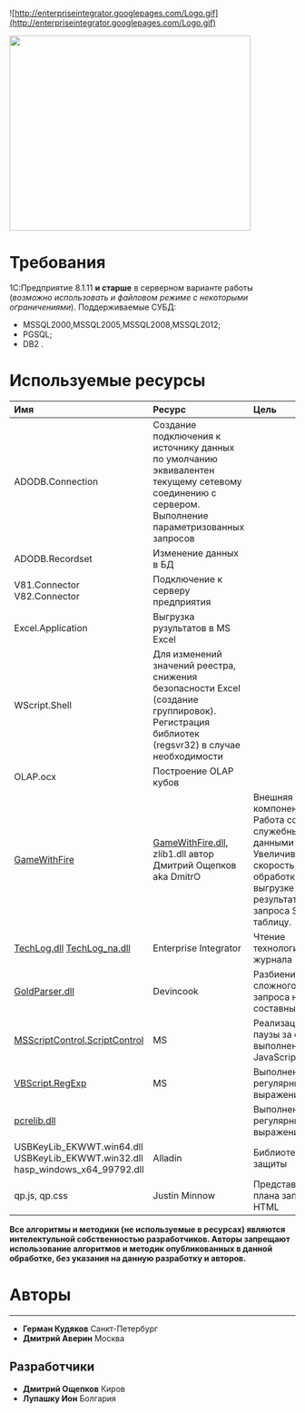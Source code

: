 ![http://enterpriseintegrator.googlepages.com/Logo.gif](http://enterpriseintegrator.googlepages.com/Logo.gif)

<a href='http://www.youtube.com/watch?feature=player_embedded&v=2Hy7i9YJKT8' target='_blank'><img src='http://img.youtube.com/vi/2Hy7i9YJKT8/0.jpg' width='425' height=344 /></a>
# Требования #
1С:Предприятие 8.1.11 **и старше** в серверном варианте работы  (_возможно использовать и файловом режиме с некоторыми ограничениями_).
Поддерживаемые СУБД:
  * MSSQL2000,MSSQL2005,MSSQL2008,MSSQL2012;
  * PGSQL;
  * DB2 .

# Используемые ресурсы #
| **Имя** | **Ресурс** | **Цель** |
|:--------|:-----------|:---------|
|ADODB.Connection| Создание подключения к источнику данных по умолчанию эквивалентен текущему сетевому соединению с сервером. Выполнение параметризованных запросов| |
|ADODB.Recordset | Изменение данных в БД| |
|V81.Connector V82.Connector|  Подключение к серверу предприятия| |
|Excel.Application|  Выгрузка рузультатов в MS Excel| |
|WScript.Shell|  Для изменений значений реестра, снижения безопасности Excel (создание группировок). Регистрация библиотек (regsvr32) в случае необходимости| |
|OLAP.ocx | Построение OLAP кубов| |
|[GameWithFire](http://main.1c-ei.ru/Articles/gamewithfire/)|[GameWithFire.dll](http://main.1c-ei.ru/Articles/gamewithfire/), zlib1.dll автор Дмитрий Ощепков aka DmitrO| Внешняя компонента. Работа со служебными данными 1Cv8. Увеличивает скорость работы обработки при выгрузке результатов запроса SQL в таблицу.|
|[TechLog.dll](http://code.google.com/p/enterprise-integrator/) [TechLog\_na.dll](http://code.google.com/p/enterprise-integrator/)| Enterprise Integrator | Чтение технологического журнала |
|[GoldParser.dll](http://www.devincook.com/goldparser/)| Devincook  | Разбиение сложного запроса на составные части |
|[MSScriptControl.ScriptControl](http://msdn.microsoft.com/en-us/library/aa227633(v=vs.60).aspx)| MS         | Реализация паузы за счет выполнения JavaScript |
|[VBScript.RegExp](http://ru.wikipedia.org/wiki/%D0%A0%D0%B5%D0%B3%D1%83%D0%BB%D1%8F%D1%80%D0%BD%D1%8B%D0%B5_%D0%B2%D1%8B%D1%80%D0%B0%D0%B6%D0%B5%D0%BD%D0%B8%D1%8F)| MS         | Выполнение регулярных выражений |
|[pcrelib.dll](http://en.wikipedia.org/wiki/PCRE)|            | Выполнение регулярных выражений |
|USBKeyLib\_EKWWT.win64.dll USBKeyLib\_EKWWT.win32.dll hasp\_windows\_x64\_99792.dll | Alladin    | Библиотеки защиты |
|qp.js, qp.css  | Justin Minnow| Представление плана запросов в HTML |



**Все алгоритмы и методики (не используемые в ресурсах) являются  интелектульной собственностью разработчиков. Авторы запрещают использование алгоритмов и методик опубликованных в данной обработке, без указания на данную разработку и авторов.**

# Авторы #

---

  * **Герман Кудяков**   Санкт-Петербург
  * **Дмитрий Аверин**   Москва
## Разработчики ##
  * **Дмитрий Ощепков**   Киров
  * **Лупашку Ион**   Болгария




